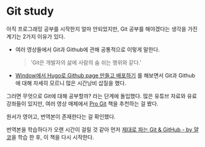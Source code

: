 ﻿# Git study

아직 프로그래밍 공부를 시작한지 얼마 안되었지만, Git 공부를 해야겠다는 생각을 가진 계기는 2가지 이유가 있다.

- 여러 영상들에서 Git과 Github에 관해 공통적으로 이렇게 말한다.

  > 'Git은 개발자의 삶에 사람의 숨 쉬는 행위와 같다.'

- [Window에서 Hugo로 Github page 만들고 배포하기](https://jeha00.github.io/post/hugo%EB%A1%9C-github-page-%EB%A7%8C%EB%93%A4%EA%B3%A0-%EB%B0%B0%ED%8F%AC%ED%95%98%EA%B8%B0/) 를 해보면서 Git과 Github에 대해 자세히 모르니 많은 시간낭비 삽질을 했다.

그러면 무엇으로 Git에 대해 공부할까? 라는 단계에 돌입했다.
많은 유튜브 자료와 유료 강좌들이 있지만, 여러 영상 매체에서 [Pro Git](https://book.naver.com/bookdb/book_detail.nhn?bid=7187291) 책을 추천하는 걸 봤다.

원서가 영어고, 번역본이 존재한다는 걸 확인했다.

번역본을 학습하다가 오랜 시간이 걸릴 것 같아 먼저 [제대로 파는 Git & GitHub - by 얄코](https://www.inflearn.com/course/%EC%A0%9C%EB%8C%80%EB%A1%9C-%ED%8C%8C%EB%8A%94-%EA%B9%83/dashboard)을 학습 한 후, 이 책을 다시 시작한다.
